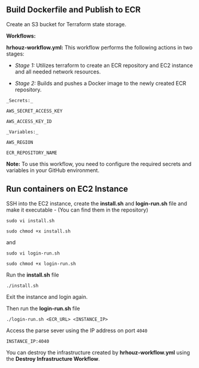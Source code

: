 ## Build Dockerfile and Publish to ECR

Create an S3 bucket for Terraform state storage.

__Workflows:__

__hrhouz-workflow.yml:__ This workflow performs the following actions in two stages:

- _Stage 1:_ Utilizes terraform to create an ECR repository and EC2 instance and all needed network resources.

- _Stage 2:_ Builds and pushes a Docker image to the newly created ECR repository.


```
_Secrets:_

AWS_SECRET_ACCESS_KEY

AWS_ACCESS_KEY_ID

_Variables:_

AWS_REGION

ECR_REPOSITORY_NAME
```


__Note:__ To use this workflow, you need to configure the required secrets and variables in your GitHub environment.

## __Run containers on EC2 Instance__

SSH into the EC2 instance, create the __install.sh__ and __login-run.sh__ file and make it executable - (You can find them in the repository)

`sudo vi install.sh`

`sudo chmod +x install.sh`

and

`sudo vi login-run.sh`

`sudo chmod +x login-run.sh`

 Run the __install.sh__ file

 `./install.sh`

 Exit the instance and login again.

 Then run the __login-run.sh__ file

 `./login-run.sh <ECR_URL> <INSTANCE_IP>`

 Access the parse sever using the IP address on port `4040`

 `INSTANCE_IP:4040`

 You can destroy the infrastructure created by __hrhouz-workflow.yml__ using the __Destroy Infrastructure Workflow__.